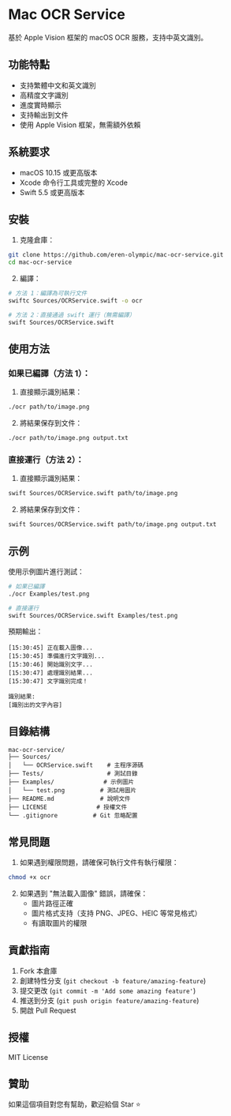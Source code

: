 # Mac OCR Service

基於 Apple Vision 框架的 macOS OCR 服務，支持中英文識別。

## 功能特點

- 支持繁體中文和英文識別
- 高精度文字識別
- 進度實時顯示
- 支持輸出到文件
- 使用 Apple Vision 框架，無需額外依賴

## 系統要求

- macOS 10.15 或更高版本
- Xcode 命令行工具或完整的 Xcode
- Swift 5.5 或更高版本

## 安裝

1. 克隆倉庫：
```bash
git clone https://github.com/eren-olympic/mac-ocr-service.git
cd mac-ocr-service
```

2. 編譯：
```bash
# 方法 1：編譯為可執行文件
swiftc Sources/OCRService.swift -o ocr

# 方法 2：直接通過 swift 運行（無需編譯）
swift Sources/OCRService.swift
```

## 使用方法

### 如果已編譯（方法 1）：

1. 直接顯示識別結果：
```bash
./ocr path/to/image.png
```

2. 將結果保存到文件：
```bash
./ocr path/to/image.png output.txt
```

### 直接運行（方法 2）：

1. 直接顯示識別結果：
```bash
swift Sources/OCRService.swift path/to/image.png
```

2. 將結果保存到文件：
```bash
swift Sources/OCRService.swift path/to/image.png output.txt
```

## 示例

使用示例圖片進行測試：
```bash
# 如果已編譯
./ocr Examples/test.png

# 直接運行
swift Sources/OCRService.swift Examples/test.png
```

預期輸出：
```
[15:30:45] 正在載入圖像...
[15:30:45] 準備進行文字識別...
[15:30:46] 開始識別文字...
[15:30:47] 處理識別結果...
[15:30:47] 文字識別完成！

識別結果:
[識別出的文字內容]
```

## 目錄結構

```
mac-ocr-service/
├── Sources/
│   └── OCRService.swift    # 主程序源碼
├── Tests/                  # 測試目錄
├── Examples/              # 示例圖片
│   └── test.png          # 測試用圖片
├── README.md             # 說明文件
├── LICENSE              # 授權文件
└── .gitignore          # Git 忽略配置
```

## 常見問題

1. 如果遇到權限問題，請確保可執行文件有執行權限：
```bash
chmod +x ocr
```

2. 如果遇到 "無法載入圖像" 錯誤，請確保：
   - 圖片路徑正確
   - 圖片格式支持（支持 PNG、JPEG、HEIC 等常見格式）
   - 有讀取圖片的權限

## 貢獻指南

1. Fork 本倉庫
2. 創建特性分支 (`git checkout -b feature/amazing-feature`)
3. 提交更改 (`git commit -m 'Add some amazing feature'`)
4. 推送到分支 (`git push origin feature/amazing-feature`)
5. 開啟 Pull Request

## 授權

MIT License

## 贊助

如果這個項目對您有幫助，歡迎給個 Star ⭐️